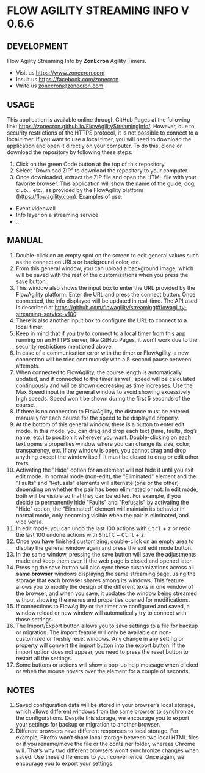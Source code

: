 # FLOW AGILITY STREAMING INFO V 0.6.6

## DEVELOPMENT
Flow Agility Streaming Info by **ZonEcron** Agility Timers.
 - Visit us https://www.zonecron.com
 - Insult us https://facebook.com/zonecron
 - Write us zonecron@zonecron.com

## USAGE
This application is available online through GitHub Pages at the following link: https://zonecron.github.io/FlowAgilityStreamingInfo/. However, due to security restrictions of the HTTPS protocol, it is not possible to connect to a local timer.
If you want to use a local timer, you will need to download the application and open it directly on your computer. To do this, clone or download the repository by following these steps:
1. Click on the green Code button at the top of this repository.
2. Select "Download ZIP" to download the repository to your computer.
3. Once downloaded, extract the ZIP file and open the HTML file with your favorite browser.
This application will show the name of the guide, dog, club... etc., as provided by the FlowAgility platform (https://flowagility.com).
Examples of use:
- Event videowall
- Info layer on a streaming service
- ...

## MANUAL
1. Double-click on an empty spot on the screen to edit general values such as the connection URLs or background color, etc.
2. From this general window, you can upload a background image, which will be saved with the rest of the customizations when you press the save button.
3. This window also shows the input box to enter the URL provided by the FlowAgility platform. Enter the URL and press the connect button. Once connected, the info displayed will be updated in real-time. The API used is described at https://github.com/flowagility/streaming#flowagility-streaming-service-v100.
4. There is also another input box to configure the URL to connect to a local timer.
5. Keep in mind that if you try to connect to a local timer from this app running on an HTTPS server, like GitHub Pages, it won't work due to the security restrictions mentioned above.
6. In case of a communication error with the timer or FlowAgility, a new connection will be tried continuously with a 5-second pause between attempts.
7. When connected to FlowAgility, the course length is automatically updated, and if connected to the timer as well, speed will be calculated continuously and will be shown decreasing as time increases. Use the Max Speed input in the general window to avoid showing excessively high speeds. Speed won't be shown during the first 5 seconds of the course.
8. If there is no connection to FlowAgility, the distance must be entered manually for each course for the speed to be displayed properly.
9. At the bottom of this general window, there is a button to enter edit mode. In this mode, you can drag and drop each text (time, faults, dog’s name, etc.) to position it wherever you want. Double-clicking on each text opens a properties window where you can change its size, color, transparency, etc. If any window is open, you cannot drag and drop anything except the window itself. It must be closed to drag or edit other texts.
10. Activating the "Hide" option for an element will not hide it until you exit edit mode. In normal mode (non-edit), the "Eliminated" element and the "Faults" and "Refusals" elements will alternate (one or the other) depending on whether the pair has been eliminated or not. In edit mode, both will be visible so that they can be edited. For example, if you decide to permanently hide "Faults" and "Refusals" by activating the "Hide" option, the "Eliminated" element will maintain its behavior in normal mode, only becoming visible when the pair is eliminated, and vice versa.
11. In edit mode, you can undo the last 100 actions with <kbd>Ctrl</kbd> + <kbd>z</kbd> or redo the last 100 undone actions with <kbd>Shift</kbd> + <kbd>Ctrl</kbd> + <kbd>z</kbd>.
12. Once you have finished customizing, double-click on an empty area to display the general window again and press the exit edit mode button.
13. In the same window, pressing the save button will save the adjustments made and keep them even if the web page is closed and opened later.
14. Pressing the save button will also sync these customizations across all **same browser** windows displaying the same streaming page, using the storage that each browser shares among its windows. This feature allows you to modify the design of the different texts in one window of the browser, and when you save, it updates the window being streamed without showing the menus and properties opened for modifications.
15. If connections to FlowAgility or the timer are configured and saved, a window reload or new window will automatically try to connect with those settings.
16. The Import/Export button allows you to save settings to a file for backup or migration. The import feature will only be available on non-customized or freshly reset windows. Any change in any setting or property will convert the import button into the export button. If the import option does not appear, you need to press the reset button to restart all the settings.
17. Some buttons or actions will show a pop-up help message when clicked or when the mouse hovers over the element for a couple of seconds.

## NOTES
1. Saved configuration data will be stored in your browser's local storage, which allows different windows from the same browser to synchronize the configurations. Despite this storage, we encourage you to export your settings for backup or migration to another browser.
2. Different browsers have different responses to local storage. For example, Firefox won’t share local storage between two local HTML files or if you rename/move the file or the container folder, whereas Chrome will. That’s why two different browsers won’t synchronize changes when saved. Use these differences to your convenience. Once again, we encourage you to export your settings.
